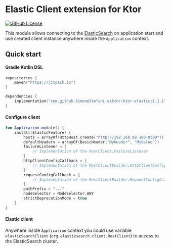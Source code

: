 # Elastic Client extension for Ktor

[![GitHub License](https://img.shields.io/badge/license-Apache%20License%202.0-blue.svg?style=flat)](http://www.apache.org/licenses/LICENSE-2.0)

This module allows connecting to the [ElasticSearch](https://www.elastic.co/) on application start and use created
client instance anywhere inside the `Application` context.

## Quick start

#### Gradle Kotlin DSL

```kotlin
repositories {
    maven("https://jitpack.io")
}

dependencies {
    implementation("com.github.SimoneStefani.exktor:ktor-elastic:1.1.1")
}
```

#### Configure client

```kotlin
fun Application.module() {
    install(ElasticFeature) {
        hosts = arrayOf(HttpHost.create("http://192.168.99.100:9300"))
        defaultHeaders = arrayOf(BasicHeader("MyHeader", "MyValue"))
        failureListener = {
            // Implementation of the RestClient.FailureListener
        }
        httpClientConfigCallback = {
            // Implementation of the RestClientBuilder.HttpClientConfigCallback
        }
        requestConfigCallback = {
            // Implementation of the RestClientBuilder.RequestConfigCallback
        }
        pathPrefix = "..."
        nodeSelector = NodeSelector.ANY
        strictDeprecationMode = true
    }
}
```

#### Elastic client

Anywhere inside `Application` context you could use variable `elasticSearchClient`
(`org.elasticsearch.client.RestClient`) to access to the ElasticSearch cluster.
